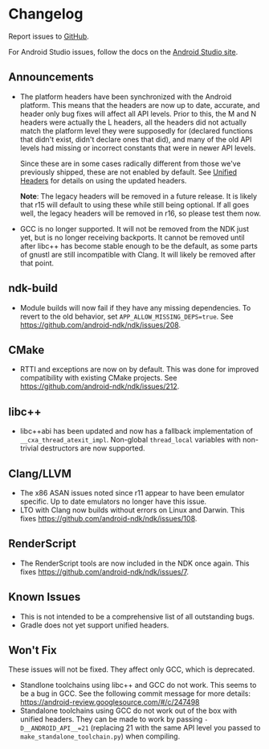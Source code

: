 Changelog
=========

Report issues to [GitHub].

For Android Studio issues, follow the docs on the [Android Studio site].

[GitHub]: https://github.com/android-ndk/ndk/issues
[Android Studio site]: http://tools.android.com/filing-bugs

Announcements
-------------

 * The platform headers have been synchronized with the Android platform. This
   means that the headers are now up to date, accurate, and header only bug
   fixes will affect all API levels. Prior to this, the M and N headers were
   actually the L headers, all the headers did not actually match the platform
   level they were supposedly for (declared functions that didn't exist, didn't
   declare ones that did), and many of the old API levels had missing or
   incorrect constants that were in newer API levels.

   Since these are in some cases radically different from those we've previously
   shipped, these are not enabled by default. See [Unified Headers] for details
   on using the updated headers.

   **Note**: The legacy headers will be removed in a future release. It is
   likely that r15 will default to using these while still being optional. If
   all goes well, the legacy headers will be removed in r16, so please test them
   now.

 * GCC is no longer supported. It will not be removed from the NDK just yet, but
   is no longer receiving backports. It cannot be removed until after libc++ has
   become stable enough to be the default, as some parts of gnustl are still
   incompatible with Clang. It will likely be removed after that point.

[Unified Headers]: docs/UnifiedHeaders.md

ndk-build
---------

 * Module builds will now fail if they have any missing dependencies. To revert
   to the old behavior, set `APP_ALLOW_MISSING_DEPS=true`. See
   https://github.com/android-ndk/ndk/issues/208.

CMake
-----

 * RTTI and exceptions are now on by default. This was done for improved
   compatibility with existing CMake projects. See
   https://github.com/android-ndk/ndk/issues/212.

libc++
------

 * libc++abi has been updated and now has a fallback implementation of
   `__cxa_thread_atexit_impl`. Non-global `thread_local` variables with
   non-trivial destructors are now supported.

Clang/LLVM
----------

 * The x86 ASAN issues noted since r11 appear to have been emulator specific.
   Up to date emulators no longer have this issue.
 * LTO with Clang now builds without errors on Linux and Darwin. This fixes
   https://github.com/android-ndk/ndk/issues/108.

RenderScript
------------

 * The RenderScript tools are now included in the NDK once again. This fixes
   https://github.com/android-ndk/ndk/issues/7.

Known Issues
------------

 * This is not intended to be a comprehensive list of all outstanding bugs.
 * Gradle does not yet support unified headers.

Won't Fix
---------

These issues will not be fixed. They affect only GCC, which is deprecated.

 * Standlone toolchains using libc++ and GCC do not work. This seems to be a bug
   in GCC. See the following commit message for more details:
   https://android-review.googlesource.com/#/c/247498
 * Standalone toolchains using GCC do not work out of the box with unified
   headers. They can be made to work by passing `-D__ANDROID_API__=21`
   (replacing 21 with the same API level you passed to
   `make_standalone_toolchain.py`) when compiling.
